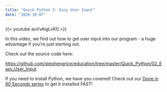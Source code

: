 ```yaml
---
title: "Quick Python 2: Easy User Input"
date: "2020-10-07"
---
```


{{< youtube auVvAigLvK0 >}}

In this video, we find out how to get user input into our program - a huge advantage if you're just starting out.

Check out the source code here:

<https://github.com/stephengrice/education/tree/master/Quick_Python/02_Easy_User_Input>

If you need to install Python, we have you covered! Check out our [Done in 90 Seconds series](/blog/lte-90s) to get it installed FAST!